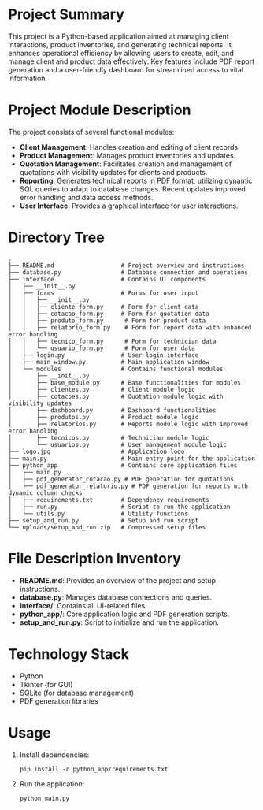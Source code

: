 # Project Summary
This project is a Python-based application aimed at managing client interactions, product inventories, and generating technical reports. It enhances operational efficiency by allowing users to create, edit, and manage client and product data effectively. Key features include PDF report generation and a user-friendly dashboard for streamlined access to vital information.

# Project Module Description
The project consists of several functional modules:
- **Client Management**: Handles creation and editing of client records.
- **Product Management**: Manages product inventories and updates.
- **Quotation Management**: Facilitates creation and management of quotations with visibility updates for clients and products.
- **Reporting**: Generates technical reports in PDF format, utilizing dynamic SQL queries to adapt to database changes. Recent updates improved error handling and data access methods.
- **User Interface**: Provides a graphical interface for user interactions.

# Directory Tree
```
.
├── README.md                   # Project overview and instructions
├── database.py                 # Database connection and operations
├── interface                   # Contains UI components
│   ├── __init__.py
│   ├── forms                   # Forms for user input
│   │   ├── __init__.py
│   │   ├── cliente_form.py     # Form for client data
│   │   ├── cotacao_form.py     # Form for quotation data
│   │   ├── produto_form.py      # Form for product data
│   │   ├── relatorio_form.py    # Form for report data with enhanced error handling
│   │   ├── tecnico_form.py      # Form for technician data
│   │   └── usuario_form.py      # Form for user data
│   ├── login.py                # User login interface
│   ├── main_window.py          # Main application window
│   └── modules                 # Contains functional modules
│       ├── __init__.py
│       ├── base_module.py      # Base functionalities for modules
│       ├── clientes.py         # Client module logic
│       ├── cotacoes.py         # Quotation module logic with visibility updates
│       ├── dashboard.py        # Dashboard functionalities
│       ├── produtos.py         # Product module logic
│       ├── relatorios.py       # Reports module logic with improved error handling
│       ├── tecnicos.py         # Technician module logic
│       └── usuarios.py         # User management module logic
├── logo.jpg                    # Application logo
├── main.py                     # Main entry point for the application
├── python_app                  # Contains core application files
│   ├── main.py
│   ├── pdf_generator_cotacao.py # PDF generation for quotations
│   ├── pdf_generator_relatorio.py # PDF generation for reports with dynamic column checks
│   ├── requirements.txt        # Dependency requirements
│   ├── run.py                  # Script to run the application
│   └── utils.py                # Utility functions
├── setup_and_run.py            # Setup and run script
└── uploads/setup_and_run.zip   # Compressed setup files
```

# File Description Inventory
- **README.md**: Provides an overview of the project and setup instructions.
- **database.py**: Manages database connections and queries.
- **interface/**: Contains all UI-related files.
- **python_app/**: Core application logic and PDF generation scripts.
- **setup_and_run.py**: Script to initialize and run the application.

# Technology Stack
- Python
- Tkinter (for GUI)
- SQLite (for database management)
- PDF generation libraries

# Usage
1. Install dependencies:
   ```
   pip install -r python_app/requirements.txt
   ```
2. Run the application:
   ```
   python main.py
   ```
